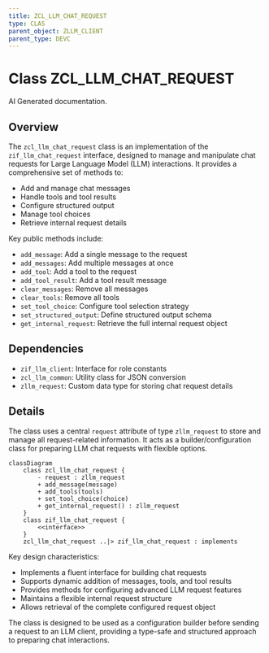 ```yaml
---
title: ZCL_LLM_CHAT_REQUEST
type: CLAS
parent_object: ZLLM_CLIENT
parent_type: DEVC
---
```


# Class ZCL_LLM_CHAT_REQUEST

AI Generated documentation.

## Overview

The `zcl_llm_chat_request` class is an implementation of the `zif_llm_chat_request` interface, designed to manage and manipulate chat requests for Large Language Model (LLM) interactions. It provides a comprehensive set of methods to:

- Add and manage chat messages
- Handle tools and tool results
- Configure structured output
- Manage tool choices
- Retrieve internal request details

Key public methods include:

- `add_message`: Add a single message to the request
- `add_messages`: Add multiple messages at once
- `add_tool`: Add a tool to the request
- `add_tool_result`: Add a tool result message
- `clear_messages`: Remove all messages
- `clear_tools`: Remove all tools
- `set_tool_choice`: Configure tool selection strategy
- `set_structured_output`: Define structured output schema
- `get_internal_request`: Retrieve the full internal request object

## Dependencies

- `zif_llm_client`: Interface for role constants
- `zcl_llm_common`: Utility class for JSON conversion
- `zllm_request`: Custom data type for storing chat request details

## Details

The class uses a central `request` attribute of type `zllm_request` to store and manage all request-related information. It acts as a builder/configuration class for preparing LLM chat requests with flexible options.

```mermaid
classDiagram
    class zcl_llm_chat_request {
        - request : zllm_request
        + add_message(message)
        + add_tools(tools)
        + set_tool_choice(choice)
        + get_internal_request() : zllm_request
    }
    class zif_llm_chat_request {
        <<interface>>
    }
    zcl_llm_chat_request ..|> zif_llm_chat_request : implements
```

Key design characteristics:

- Implements a fluent interface for building chat requests
- Supports dynamic addition of messages, tools, and tool results
- Provides methods for configuring advanced LLM request features
- Maintains a flexible internal request structure
- Allows retrieval of the complete configured request object

The class is designed to be used as a configuration builder before sending a request to an LLM client, providing a type-safe and structured approach to preparing chat interactions.
